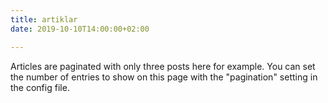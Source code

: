 ```yaml
---
title: artiklar
date: 2019-10-10T14:00:00+02:00

---
```

Articles are paginated with only three posts here for example. You can set the number of entries to show on this page with the "pagination" setting in the config file.
